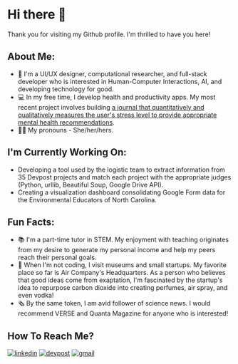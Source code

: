 # Hi there 👋

Thank you for visiting my Github profile. I'm thrilled to have you here!

## About Me:
- 🔬 I'm a UI/UX designer, computational researcher, and full-stack developer who is interested in Human-Computer Interactions, AI, and developing technology for good.
- 💻 In my free time, I develop health and productivity apps. My most recent project involves building [a journal that quantitatively and qualitatively measures the user's stress level to provide appropriate mental health recommendations](https://devpost.com/software/neuro-journal). 
- 👩🏻 My pronouns - She/her/hers.

## I'm Currently Working On:
- Developing a tool used by the logistic team to extract information from 35 Devpost projects and match each project with the appropriate judges (Python, urllib, Beautiful Soup, Google Drive API).
- Creating a visualization dashboard consolidating Google Form data for the Environmental Educators of North Carolina.

## Fun Facts:
- 📚 I'm a part-time tutor in STEM. My enjoyment with teaching originates from my desire to generate my personal income and help my peers reach their personal goals.
- 🔭 When I'm not coding, I visit museums and small startups. My favorite place so far is Air Company's Headquarters. As a person who believes that good ideas come from exaptation, I'm fascinated by the startup's idea to repurpose carbon dioxide into creating perfumes, air spray, and even vodka!
- 🗞 By the same token, I am avid follower of science news. I would recommend VERSE and Quanta Magazine for anyone who is interested!

## How To Reach Me?
[![linkedin](https://img.shields.io/badge/LinkedIn-0A66C2?style=for-the-badge&logo=LinkedIn&logoColor=white)](https://www.linkedin.com/in/meliora-ho/)
[![devpost](https://img.shields.io/badge/Devpost-0078D7?style=for-the-badge&logo=Devpost&logoColor=white)](https://devpost.com/melioraho9?ref_content=user-portfolio&ref_feature=portfolio&ref_medium=global-nav)
[![gmail](https://img.shields.io/badge/Gmail-EA4335?style=for-the-badge&logo=Gmail&logoColor=white)](mailto:nho10@fordham.edu)

